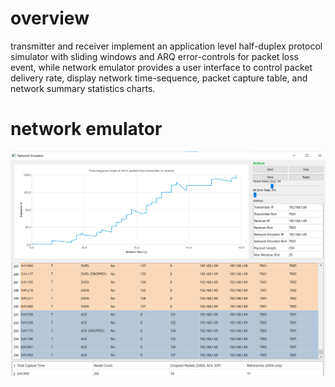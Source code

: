 # overview
transmitter and receiver implement an application level half-duplex protocol simulator with sliding windows and ARQ error-controls for packet loss event, while network emulator provides a user interface to control packet delivery rate, display network time-sequence, packet capture table, and network summary statistics charts.

# network emulator
![network emulator](images/network_emulator.png?raw=true "network emulator")